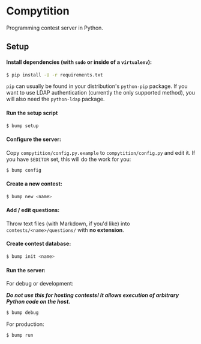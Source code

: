 # Compytition

Programming contest server in Python.

## Setup

#### Install dependencies (with `sudo` or inside of a `virtualenv`):

```bash
$ pip install -U -r requirements.txt
```

`pip` can usually be found in your distribution's `python-pip` package. If you want to use LDAP authentication (currently the only supported method), you will also need the `python-ldap` package.

#### Run the setup script

```bash
$ bump setup
```

#### Configure the server:

Copy `compytition/config.py.example` to `compytition/config.py` and edit it. If you have `$EDITOR` set, this will do the work for you:

```bash
$ bump config
```

#### Create a new contest:

```bash
$ bump new <name>
```

#### Add / edit questions:

Throw text files (with Markdown, if you'd like) into `contests/<name>/questions/` with **no extension**.

#### Create contest database:

```bash
$ bump init <name>
```

#### Run the server:

For debug or development:

***Do not use this for hosting contests! It allows execution of arbitrary Python code on the host.***

```bash
$ bump debug
```

For production:

```bash
$ bump run
```
